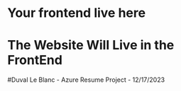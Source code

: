 # Your frontend live here
# The Website Will Live in the FrontEnd

#Duval Le Blanc - Azure Resume Project - 12/17/2023

